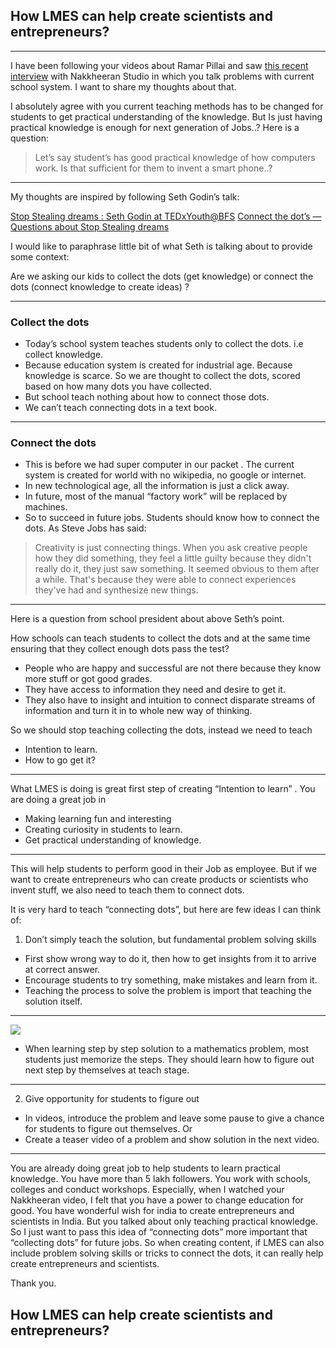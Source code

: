 ## How LMES can help create scientists and entrepreneurs?

---

I have been following your videos about Ramar Pillai and saw [this recent interview](https://www.youtube.com/watch?v=Nq_iXullRLw&t=290s) with Nakkheeran Studio in which you talk problems with current school system. I want to share my thoughts about that.

I absolutely agree with you current teaching methods has to be changed for students to get practical understanding of the knowledge. But Is just having practical knowledge is enough for next generation of Jobs..? Here is a question:

> Let’s say student’s has good practical knowledge of how computers work. Is that sufficient for them to invent a smart phone..?

---

My thoughts are inspired by following Seth Godin’s talk:

[Stop Stealing dreams : Seth Godin at TEDxYouth@BFS](https://www.youtube.com/watch?v=sXpbONjV1Jc)
[Connect the dot’s — Questions about Stop Stealing dreams](https://www.akimbo.me/blog/s-3-e-10-connect-the-dotsq-a-about-stop-stealing-dreams)

I would like to paraphrase little bit of what Seth is talking about to provide some context:

Are we asking our kids to collect the dots (get knowledge) or connect the dots (connect knowledge to create ideas) ?

---

### Collect the dots

* Today’s school system teaches students only to collect the dots. i.e collect knowledge.
* Because education system is created for industrial age. Because knowledge is scarce. So we are thought to collect the dots, scored based on how many dots you have collected.
* But school teach nothing about how to connect those dots.
* We can’t teach connecting dots in a text book.

---

### Connect the dots
*  This is before we had super computer in our packet . The current system is created for world with no wikipedia, no google or internet.
* In new technological age, all the information is just a click away.
* In future, most of the manual “factory work” will be replaced by machines.
* So to succeed in future jobs. Students should know how to connect the dots. As Steve Jobs has said:

>  Creativity is just connecting things. When you ask creative people how they did something, they feel a little guilty because they didn't really do it, they just saw something. It seemed obvious to them after a while. That's because they were able to connect experiences they've had and synthesize new things.

---

Here is a question from school president about above Seth’s point.

How schools can teach students to collect the dots and at the same time ensuring that they collect enough dots pass the test?

* People who are happy and successful are not there because they know more stuff or got good grades.
* They have access to information they need and desire to get it.
* They also have to insight and intuition to connect disparate streams of information and turn it in to whole new way of thinking.

So we should stop teaching collecting the dots, instead we need to teach
* Intention to learn.
* How to go get it?

---

What LMES is doing is great first step of creating “Intention to learn” . You are doing a great job in
* Making learning fun and interesting
* Creating curiosity in students to learn.
* Get practical understanding of knowledge.

---

This will help students to perform good in their Job as employee. But if we want to create entrepreneurs who can create products or scientists who invent stuff, we also need to teach them to connect dots.

It is very hard to teach “connecting dots”, but here are few ideas I can think of:

1. Don’t simply teach the solution, but fundamental problem solving skills
* First show wrong way to do it, then how to get insights from it to arrive at correct answer.
* Encourage students to try something, make mistakes and learn from it.
* Teaching the process to solve the problem is import that teaching the solution itself.

---

![](Email%20to%20Prem%20anand/prob-solving.png)
* When learning step by step solution to a mathematics problem, most students just memorize the steps. They should learn how to figure out next step by themselves at teach stage.

---

2. Give opportunity for students to figure out
* In videos, introduce the problem and leave some pause to give a chance for students to figure out themselves. Or
* Create a teaser video of a problem and show solution in the next video.

---

You are already doing great job to help students to learn practical knowledge. You have more than 5 lakh followers. You work with schools, colleges and conduct workshops. Especially, when I watched your Nakkheeran video, I felt that you have a power to change education for good. You have wonderful wish for india to create entrepreneurs and scientists in India. But you talked about only teaching practical knowledge. So I just want to pass this idea of “connecting dots” more important that “collecting dots” for future jobs. So when creating content, if LMES can also include problem solving skills or tricks to connect the dots, it can really help create entrepreneurs and scientists.

Thank you.

## How LMES can help create scientists and entrepreneurs?


